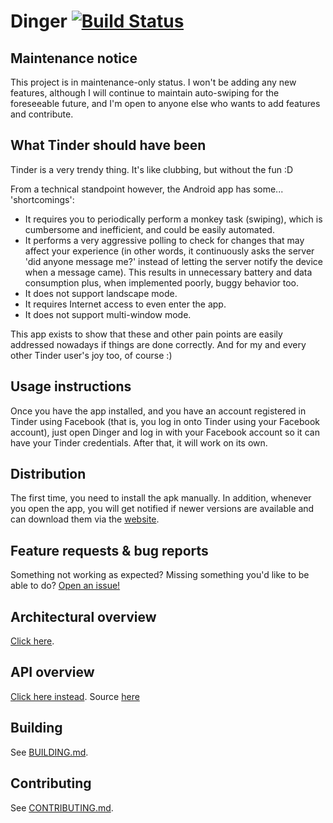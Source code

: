 # Dinger [![Build Status](https://travis-ci.org/stoyicker/dinger.svg?branch=master)](https://travis-ci.org/stoyicker/dinger "stoyicker/dinger - Travis CI")
## Maintenance notice
This project is in maintenance-only status. I won't be adding any new features, although I will continue to maintain auto-swiping for the foreseeable future, and I'm open to anyone else who wants to add features and contribute.

## What Tinder should have been

Tinder is a very trendy thing. It's like clubbing, but without the fun :D

From a technical standpoint however, the Android app has some... 'shortcomings':
* It requires you to periodically perform a monkey task (swiping), which is cumbersome and inefficient, and could be easily automated.
* It performs a very aggressive polling to check for changes that may affect your experience (in other words, it continuously asks the server 'did anyone message me?' instead of letting the server notify the device when a message came). This results in unnecessary battery and data consumption plus, when implemented poorly, buggy behavior too.
* It does not support landscape mode.
* It requires Internet access to even enter the app.
* It does not support multi-window mode.

This app exists to show that these and other pain points are easily addressed nowadays if things are done correctly. And for my and every other Tinder user's joy too, of course :)

## Usage instructions

Once you have the app installed, and you have an account registered in Tinder using Facebook (that is, you log in onto Tinder using your Facebook account), just open Dinger and log in with your Facebook account so it can have your Tinder credentials. After that, it will work on its own.

## Distribution

The first time, you need to install the apk manually. In addition, whenever you open the app, you will get notified if newer versions are available and can download them via the [website](https://stoyicker.github.io/dinger/#download "Dinger APK download").

## Feature requests & bug reports

Something not working as expected? Missing something you'd like to be able to do? [Open an issue!](https://github.com/stoyicker/dinger/issues/new "New issue - stoyicker/dinger")

## Architectural overview

[Click here](_assets/overview.pdf "Architecture overview").

## API overview

[Click here instead](https://app.swaggerhub.com/apis/stoyicker/app.tinder-dinger/ "Tinger by Dinger (unofficial) on SwaggerHub"). Source [here](https://github.com/stoyicker/dinger-swagger "stoyicker/dinger-swagger")

## Building

See [BUILDING.md](BUILDING.md "BUILDING.md").

## Contributing 

See [CONTRIBUTING.md](CONTRIBUTING.md "CONTRIBUTING.md").
